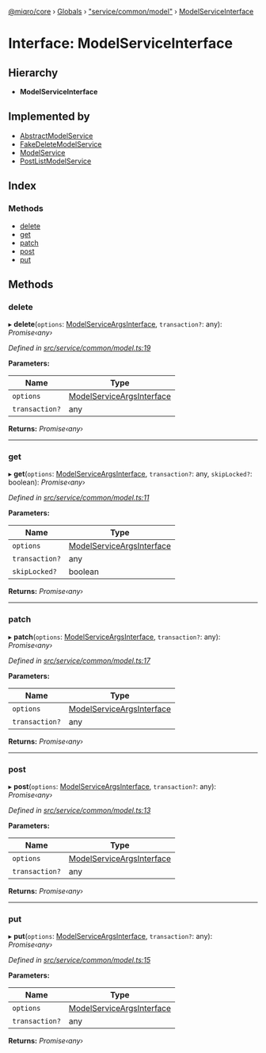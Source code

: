 [@miqro/core](../README.md) › [Globals](../globals.md) › ["service/common/model"](../modules/_service_common_model_.md) › [ModelServiceInterface](_service_common_model_.modelserviceinterface.md)

# Interface: ModelServiceInterface

## Hierarchy

* **ModelServiceInterface**

## Implemented by

* [AbstractModelService](../classes/_service_common_amodel_.abstractmodelservice.md)
* [FakeDeleteModelService](../classes/_service_deleted_.fakedeletemodelservice.md)
* [ModelService](../classes/_service_model_.modelservice.md)
* [PostListModelService](../classes/_service_postlist_.postlistmodelservice.md)

## Index

### Methods

* [delete](_service_common_model_.modelserviceinterface.md#delete)
* [get](_service_common_model_.modelserviceinterface.md#get)
* [patch](_service_common_model_.modelserviceinterface.md#patch)
* [post](_service_common_model_.modelserviceinterface.md#post)
* [put](_service_common_model_.modelserviceinterface.md#put)

## Methods

###  delete

▸ **delete**(`options`: [ModelServiceArgsInterface](_service_common_model_.modelserviceargsinterface.md), `transaction?`: any): *Promise‹any›*

*Defined in [src/service/common/model.ts:19](https://github.com/claukers/miqro-core/blob/65c3631/src/service/common/model.ts#L19)*

**Parameters:**

Name | Type |
------ | ------ |
`options` | [ModelServiceArgsInterface](_service_common_model_.modelserviceargsinterface.md) |
`transaction?` | any |

**Returns:** *Promise‹any›*

___

###  get

▸ **get**(`options`: [ModelServiceArgsInterface](_service_common_model_.modelserviceargsinterface.md), `transaction?`: any, `skipLocked?`: boolean): *Promise‹any›*

*Defined in [src/service/common/model.ts:11](https://github.com/claukers/miqro-core/blob/65c3631/src/service/common/model.ts#L11)*

**Parameters:**

Name | Type |
------ | ------ |
`options` | [ModelServiceArgsInterface](_service_common_model_.modelserviceargsinterface.md) |
`transaction?` | any |
`skipLocked?` | boolean |

**Returns:** *Promise‹any›*

___

###  patch

▸ **patch**(`options`: [ModelServiceArgsInterface](_service_common_model_.modelserviceargsinterface.md), `transaction?`: any): *Promise‹any›*

*Defined in [src/service/common/model.ts:17](https://github.com/claukers/miqro-core/blob/65c3631/src/service/common/model.ts#L17)*

**Parameters:**

Name | Type |
------ | ------ |
`options` | [ModelServiceArgsInterface](_service_common_model_.modelserviceargsinterface.md) |
`transaction?` | any |

**Returns:** *Promise‹any›*

___

###  post

▸ **post**(`options`: [ModelServiceArgsInterface](_service_common_model_.modelserviceargsinterface.md), `transaction?`: any): *Promise‹any›*

*Defined in [src/service/common/model.ts:13](https://github.com/claukers/miqro-core/blob/65c3631/src/service/common/model.ts#L13)*

**Parameters:**

Name | Type |
------ | ------ |
`options` | [ModelServiceArgsInterface](_service_common_model_.modelserviceargsinterface.md) |
`transaction?` | any |

**Returns:** *Promise‹any›*

___

###  put

▸ **put**(`options`: [ModelServiceArgsInterface](_service_common_model_.modelserviceargsinterface.md), `transaction?`: any): *Promise‹any›*

*Defined in [src/service/common/model.ts:15](https://github.com/claukers/miqro-core/blob/65c3631/src/service/common/model.ts#L15)*

**Parameters:**

Name | Type |
------ | ------ |
`options` | [ModelServiceArgsInterface](_service_common_model_.modelserviceargsinterface.md) |
`transaction?` | any |

**Returns:** *Promise‹any›*
